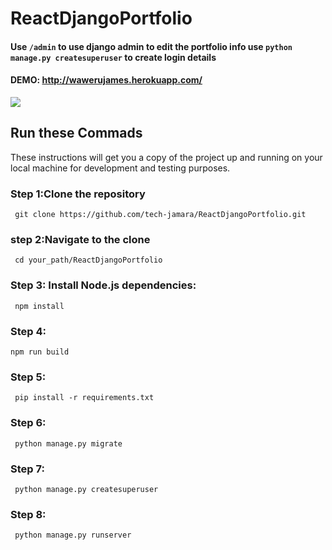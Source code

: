 # ReactDjangoPortfolio

####  Use `` /admin `` to use django admin to edit the portfolio info use   ` python manage.py createsuperuser `  to create login details
#### DEMO: http://wawerujames.herokuapp.com/


<kbd><img src="https://drive.google.com/uc?id=1-_NeW09HBpv5xTAzBOFQRqKegFxUEskU"  /></kbd>

## Run these Commads

 These instructions will get you a copy of the project up and running on your local machine for development and testing purposes.
### Step 1:Clone the repository
     git clone https://github.com/tech-jamara/ReactDjangoPortfolio.git
### step 2:Navigate to the clone 
     cd your_path/ReactDjangoPortfolio
### Step 3: Install Node.js dependencies:
     npm install    
### Step 4:
    npm run build
### Step 5:
     pip install -r requirements.txt
### Step 6:
     python manage.py migrate
### Step 7:
     python manage.py createsuperuser
### Step 8:
     python manage.py runserver
